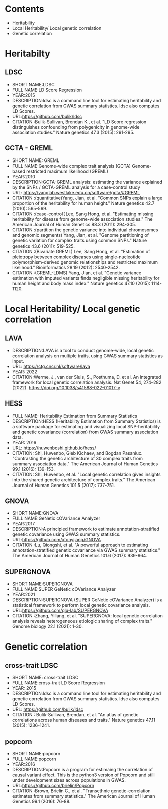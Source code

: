 # Contents
- Heritability
- Local Heritability/ Local genetic correlation
- Genetic correlation

# Heritabilty
## LDSC
- SHORT NAME:LDSC
- FULL NAME:LD Score Regression
- YEAR:2015
- DESCRIPTION:ldsc is a command line tool for estimating heritability and genetic correlation from GWAS summary statistics. ldsc also computes LD Scores.
- URL:https://github.com/bulik/ldsc
- CITATION :Bulik-Sullivan, Brendan K., et al. "LD Score regression distinguishes confounding from polygenicity in genome-wide association studies." Nature genetics 47.3 (2015): 291-295.

## GCTA - GREML
- SHORT NAME: GREML
- FULL NAME:Genome-wide complex trait analysis (GCTA) Genome-based restricted maximum likelihood (GREML) 
- YEAR:2010
- DESCRIPTION:GCTA-GREML analysis: estimating the variance explained by the SNPs / GCTA-GREML analysis for a case-control study
- URL: https://yanglab.westlake.edu.cn/software/gcta/#GREML
- CITATION :(quantitative)Yang, Jian, et al. "Common SNPs explain a large proportion of the heritability for human height." Nature genetics 42.7 (2010): 565-569.
- CITATION :(case-control )Lee, Sang Hong, et al. "Estimating missing heritability for disease from genome-wide association studies." The American Journal of Human Genetics 88.3 (2011): 294-305.
- CITATION :(partition the genetic variance into individual chromosomes and genomic segments) Yang, Jian, et al. "Genome partitioning of genetic variation for complex traits using common SNPs." Nature genetics 43.6 (2011): 519-525.
- CITATION :(Bivariate GREML) Lee, Sang Hong, et al. "Estimation of pleiotropy between complex diseases using single-nucleotide polymorphism-derived genomic relationships and restricted maximum likelihood." Bioinformatics 28.19 (2012): 2540-2542.
- CITATION :(GREML-LDMS) Yang, Jian, et al. "Genetic variance estimation with imputed variants finds negligible missing heritability for human height and body mass index." Nature genetics 47.10 (2015): 1114-1120.

# Local Heritability/ Local genetic correlation
## LAVA
- DESCRIPTION:LAVA is a tool to conduct genome-wide, local genetic correlation analysis on multiple traits, using GWAS summary statistics as input.
- URL: https://ctg.cncr.nl/software/lava
- YEAR: 2022
- CITATION:Werme, J., van der Sluis, S., Posthuma, D. et al. An integrated framework for local genetic correlation analysis. Nat Genet 54, 274–282 (2022). https://doi.org/10.1038/s41588-022-01017-y

## HESS
- FULL NAME: Heritability Estimation from Summary Statistics
- DESCRIPTION:HESS (Heritability Estimation from Summary Statistics) is a software package for estimating and visualizing local SNP-heritability and genetic covariance (correlation) from GWAS summary association data.
- YEAR: 2016
- URL: https://huwenboshi.github.io/hess/
- CITATION:  Shi, Huwenbo, Gleb Kichaev, and Bogdan Pasaniuc. "Contrasting the genetic architecture of 30 complex traits from summary association data." The American Journal of Human Genetics 99.1 (2016): 139-153.
- CITATION: Shi, Huwenbo, et al. "Local genetic correlation gives insights into the shared genetic architecture of complex traits." The American Journal of Human Genetics 101.5 (2017): 737-751.

## GNOVA
- SHORT NAME:GNOVA
- FULL NAME:GeNetic cOVariance Analyzer
- YEAR:2017
- DESCRIPTION:A principled framework to estimate annotation-stratified genetic covariance using GWAS summary statistics.
- URL:https://github.com/xtonyjiang/GNOVA
- CITATION :Lu, Qiongshi, et al. "A powerful approach to estimating annotation-stratified genetic covariance via GWAS summary statistics." The American Journal of Human Genetics 101.6 (2017): 939-964.

## SUPERGNOVA
- SHORT NAME:SUPERGNOVA
- FULL NAME:SUPER GeNetic cOVariance Analyzer
- YEAR:2021
- DESCRIPTION:SUPERGNOVA (SUPER GeNetic cOVariance Analyzer) is a statistical framework to perform local genetic covariance analysis. 
- URL:https://github.com/qlu-lab/SUPERGNOVA
- CITATION :Zhang, Yiliang, et al. "SUPERGNOVA: local genetic correlation analysis reveals heterogeneous etiologic sharing of complex traits." Genome biology 22.1 (2021): 1-30.

# Genetic correlation
## cross-trait LDSC
- SHORT NAME: cross-trait LDSC
- FULL NAME:cross-trait LD Score Regression
- YEAR: 2015
- DESCRIPTION:ldsc is a command line tool for estimating heritability and genetic correlation from GWAS summary statistics. ldsc also computes LD Scores.
- URL: https://github.com/bulik/ldsc
- CITATION : Bulik-Sullivan, Brendan, et al. "An atlas of genetic correlations across human diseases and traits." Nature genetics 47.11 (2015): 1236-1241.

## popcorn
- SHORT NAME:popcorn
- FULL NAME:popcorn
- YEAR:2016
- DESCRIPTION:Popcorn is a program for estimaing the correlation of causal variant effect. This is the python3 version of Popcorn and still under development sizes across populations in GWAS.
- URL:https://github.com/brielin/Popcorn
- CITATION :Brown, Brielin C., et al. "Transethnic genetic-correlation estimates from summary statistics." The American Journal of Human Genetics 99.1 (2016): 76-88.
